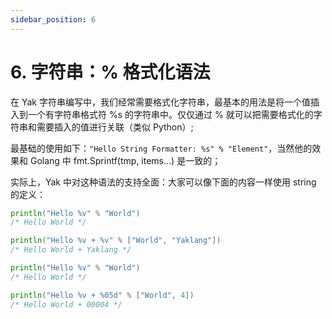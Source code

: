 ```yaml
---
sidebar_position: 6
---
```


# 6. 字符串：% 格式化语法

在 Yak 字符串编写中，我们经常需要格式化字符串，最基本的用法是将一个值插入到一个有字符串格式符 %s 的字符串中。仅仅通过 % 就可以把需要格式化的字符串和需要插入的值进行关联（类似 Python）;

最基础的使用如下：`"Hello String Formatter: %s" % "Element"`，当然他的效果和 Golang 中 fmt.Sprintf(tmp, items...) 是一致的；

实际上，Yak 中对这种语法的支持全面：大家可以像下面的内容一样使用 string 的定义：

```go
println("Hello %v" % "World")
/* Hello World */

println("Hello %v + %v" % ["World", "Yaklang"])
/* Hello World + Yaklang */

println("Hello %v" % "World")
/* Hello World */

println("Hello %v + %05d" % ["World", 4])
/* Hello World + 00004 */
```
